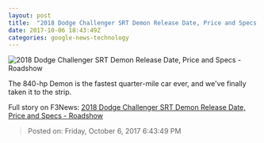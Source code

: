 ```yaml
---
layout: post
title:  "2018 Dodge Challenger SRT Demon Release Date, Price and Specs     - Roadshow"
date: 2017-10-06 18:43:49Z
categories: google-news-technology
---
```


![2018 Dodge Challenger SRT Demon Release Date, Price and Specs     - Roadshow](https://cnet1.cbsistatic.com/img/JYKNeKAl9p9aItRVwSRNpkD-0Wg=/2017/07/19/bb339981-b19b-4fae-9ed7-426a989143b7/demon-fb.jpg)

The 840-hp Demon is the fastest quarter-mile car ever, and we've finally taken it to the strip.


Full story on F3News: [2018 Dodge Challenger SRT Demon Release Date, Price and Specs     - Roadshow](http://www.f3nws.com/n/WUSxxF)

> Posted on: Friday, October 6, 2017 6:43:49 PM
